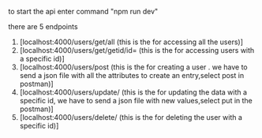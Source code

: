 to start the api enter command "npm run dev"

there are 5 endpoints 
1. [localhost:4000/users/get/all  (this is the for  accessing all the users)]
2. [localhost:4000/users/get/getid/id=<enter id>  (this is the for accessing users with a specific id)]
3. [localhost:4000/users/post  (this is the for creating a user . we have to send a json file with all the attributes to create an entry,select post in postman)]
4. [localhost:4000/users/update/<id>  (this is the for updating the data with a specific id, we have to send a json file with new values,select put in the postman)]
5. [localhost:4000/users/delete/<id>  (this is the for deleting the user with a specific id)]
